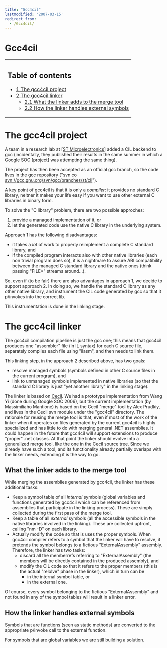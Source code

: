 ```yaml
---
title: "Gcc4cil"
lastmodified: '2007-03-15'
redirect_from:
  - /Gcc4cil/
---
```


Gcc4cil
=======

<table>
<col width="100%" />
<tbody>
<tr class="odd">
<td align="left"><h2>Table of contents</h2>
<ul>
<li><a href="#the-gcc4cil-project">1 The gcc4cil project</a></li>
<li><a href="#the-gcc4cil-linker">2 The gcc4cil linker</a>
<ul>
<li><a href="#what-the-linker-adds-to-the-merge-tool">2.1 What the linker adds to the merge tool</a></li>
<li><a href="#how-the-linker-handles-external-symbols">2.2 How the linker handles external symbols</a></li>
</ul></li>
</ul></td>
</tr>
</tbody>
</table>

The gcc4cil project
===================

A team in a research lab at [[ST Microelectronics](http://www.st.com)] added a CIL backend to gcc (incidentally, they published their results in the same summer in which a Google SOC [[project](/archived/summer2006/#gcc-cil-backend)] was attempting the same thing).

The project has then been accepted as an official gcc branch, so the code lives in the gcc repository ("svn co [svn://gcc.gnu.org/svn/gcc/branches/st/cli](svn://gcc.gnu.org/svn/gcc/branches/st/cli)").

A key point of gcc4cil is that it is only a *compiler*: it provides no standard C library, neitner it makes your life easy if you want to use other external C libraries in binary form.

To solve the "C library" problem, there are two possible approches:

1.  provide a managed implementation of it, or
2.  let the generated code use the native C library in the underlying system.

Approach 1 has the following disadvantages:

-   it takes a *lot* of work to properly reimplement a complete C standard library, and
-   if the compiled program interacts also with other native libraries (each non trivial program does so), it is a nightmare to assure ABI compatibility between the managed C standard library and the native ones (think passing "FILE\*" streams around...).

So, even if (to be fair) there are also advantages in approach 1, we decide to support approach 2. In doing so, we handle the standard C library as any other native library, and instrument the CIL code generated by gcc so that it p/invokes into the correct lib.

This instrumentation is done in the linking stage.

The gcc4cil linker
==================

The gcc4cil compilation pipeline is just the gcc one; this means that gcc4cil produces one "assembler" file (in IL syntax) for each C source file, separately compiles each file using "ilasm", and then needs to link them.

This linking step, in the approach 2 described above, has two goals:

-   resolve managed symbols (symbols defined in other C source files in the current program), and
-   link to unmanaged symbols implemented in native libraries (so thet the standard C library is just "yet another library" in the linking stage).

The linker is based on [Cecil](/Cecil). We had a prototype implementation from Wang Yi (done during Google SOC 2006), but the current implementation (by Massimiliaho Mantione) is based on the Cecil "merge" tool by Alex Prudkiy, and lives in the Cecil svn module under the "gcc4cil" directory. The rationale for reusing the merge tool is that, even if most of the work of the linker when it operates on files generated by the current gcc4cil is highly specialized and has little to do with merging general .NET assemblies. It could happen in the future that gcc4cil will support extensions to produce "proper" .net classes. At that point the linker should evolve into a generalized merge tool, like the one in the Cecil source tree. Since we already have such a tool, and its functionality already partially overlaps with the linker needs, extending it is the way to go.

What the linker adds to the merge tool
--------------------------------------

While merging the assemblies generated by gcc4cil, the linker has these additional tasks:

-   Keep a symbol table of all *internal* symbols (global variables and functions generated by gcc4cil which can be referenced from assemblies that participate in the linking process). These are simply collected during the first pass of the merge tool.
-   Keep a table of all *external* symbols (all the accessible symbols in the native libraries involved in the linking). These are collected upfront, calling "nm -D" on each library.
-   Actually modify the code so that is uses the proper symbols. When gcc4cil compiler refers to a symbol that the linker will have to resolve, it pretends the symbol belongs to a fictious "ExternalAssembly" assembly. Therefore, the linker has two tasks:
    -   discard all the memberrefs referring to "ExternalAssembly" (the members will be directly contained in the produced assembly), and
    -   modify the CIL code so that it refers to the proper members (this is the actual "relolve" phase in the linker), which in turn can be
        -   in the internal symbol table, or
        -   in the external one.

Of course, every symbol belonging to the fictious "ExternalAssembly" and not found in any of the symbol tables will result in a linker error.

How the linker handles external symbols
---------------------------------------

Symbols that are functions (seen as static methods) are converted to the appropriate p/invoke call to the external function.

For symbols that are global variables we are still building a solution.
